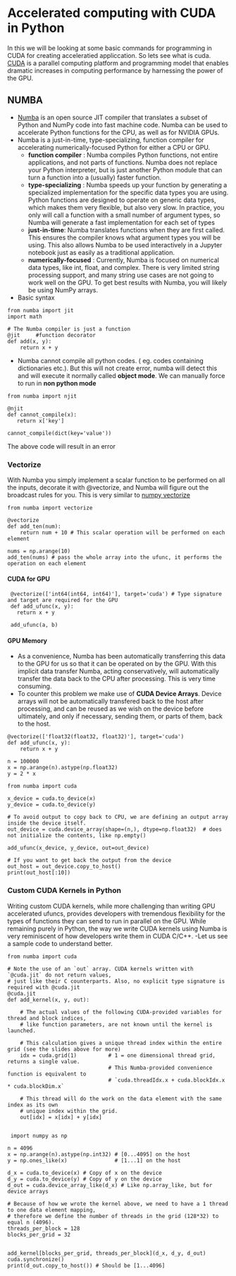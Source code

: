 # Accelerated computing with CUDA in Python

#### 
In this we will be looking at some basic commands for programming in CUDA for creating acceleratied appliccation. So lets see what is cuda.
 [CUDA](https://developer.nvidia.com/cuda-zone) is a parallel computing platform and programming model that enables dramatic increases in computing performance by harnessing the power of the GPU. 
 
## NUMBA
- [Numba](http://numba.pydata.org/) is an open source JIT compiler that translates a subset of Python and NumPy code into fast machine code.  Numba can be used to accelerate Python functions for the CPU, as well as for NVIDIA GPUs. 
- Numba is a just-in-time, type-specializing, function compiler for accelerating numerically-focused Python for either a CPU or GPU.
   - **function compiler** : Numba compiles Python functions, not entire applications, and not parts of functions. Numba does not replace your Python interpreter, but is just another Python module that can turn a function into a (usually) faster function.
   - **type-specializing** : Numba speeds up your function by generating a specialized implementation for the specific data types you are using. Python functions are designed to operate on generic data types, which makes them very flexible, but also very slow. In practice, you only will call a function with a small number of argument types, so Numba will generate a fast implementation for each set of types
   - **just-in-time**: Numba translates functions when they are first called. This ensures the compiler knows what argument types you will be using. This also allows Numba to be used interactively in a Jupyter notebook just as easily as a traditional application.
   - **numerically-focused** : Currently, Numba is focused on numerical data types, like int, float, and complex. There is very limited string processing support, and many string use cases are not going to work well on the GPU. To get best results with Numba, you will likely be using NumPy arrays.
- Basic syntax

```
from numba import jit
import math

# The Numba compiler is just a function
@jit     #function decorator
def add(x, y):
    return x + y
  ```
  - Numba cannot compile all python codes. ( eg. codes containing dictionaries etc.). But this will not create error, numba will detect this and will execute it normally called **object mode**. We can manually force to run in **non python mode**
 ```
 from numba import njit

@njit
def cannot_compile(x):
    return x['key']

cannot_compile(dict(key='value'))
```
The above code will result in an error

### Vectorize
With Numba you simply implement a scalar function to be performed on all the inputs, decorate it with @vectorize, and Numba will figure out the broadcast rules for you.
This is very similar to [numpy vectorize](https://numpy.org/doc/stable/reference/generated/numpy.vectorize.html?highlight=vectorize#numpy.vectorize)
```
from numba import vectorize

@vectorize
def add_ten(num):
    return num + 10 # This scalar operation will be performed on each element

nums = np.arange(10)
add_ten(nums) # pass the whole array into the ufunc, it performs the operation on each element
```
#### **CUDA for GPU**
```
 @vectorize(['int64(int64, int64)'], target='cuda') # Type signature and target are required for the GPU
 def add_ufunc(x, y):
   return x + y

 add_ufunc(a, b)
```
#### GPU Memory
- As a convenience, Numba has been automatically transferring this data to the GPU for us so that it can be operated on by the GPU. With this implicit data transfer Numba, acting conservatively, will automatically transfer the data back to the CPU after processing. This is very time consuming.
- To counter this problem we make use of **CUDA Device Arrays**. Device arrays will not be automatically transfered back to the host after processing, and can be reused as we wish on the device before ultimately, and only if necessary, sending them, or parts of them, back to the host.
```
@vectorize(['float32(float32, float32)'], target='cuda')
def add_ufunc(x, y):
    return x + y

n = 100000
x = np.arange(n).astype(np.float32)
y = 2 * x

from numba import cuda

x_device = cuda.to_device(x)
y_device = cuda.to_device(y)

# To avoid output to copy back to CPU, we are defining an output array inside the device itself.
out_device = cuda.device_array(shape=(n,), dtype=np.float32)  # does not initialize the contents, like np.empty()

add_ufunc(x_device, y_device, out=out_device)

# If you want to get back the output from the device
out_host = out_device.copy_to_host()
print(out_host[:10])
```
### Custom CUDA Kernels in Python
Writing custom CUDA kernels, while more challenging than writing GPU accelerated ufuncs, provides developers with tremendous flexibility for the types of functions they can send to run in parallel on the GPU. While remaining purely in Python, the way we write CUDA kernels using Numba is very reminiscent of how developers write them in CUDA C/C++.
-Let us see a sample code to understand better.
```
from numba import cuda

# Note the use of an `out` array. CUDA kernels written with `@cuda.jit` do not return values,
# just like their C counterparts. Also, no explicit type signature is required with @cuda.jit
@cuda.jit
def add_kernel(x, y, out):
    
    # The actual values of the following CUDA-provided variables for thread and block indices,
    # like function parameters, are not known until the kernel is launched.
    
    # This calculation gives a unique thread index within the entire grid (see the slides above for more)
    idx = cuda.grid(1)          # 1 = one dimensional thread grid, returns a single value.
                                # This Numba-provided convenience function is equivalent to
                                # `cuda.threadIdx.x + cuda.blockIdx.x * cuda.blockDim.x`

    # This thread will do the work on the data element with the same index as its own
    # unique index within the grid.
    out[idx] = x[idx] + y[idx]
    
    
 import numpy as np

n = 4096
x = np.arange(n).astype(np.int32) # [0...4095] on the host
y = np.ones_like(x)               # [1...1] on the host

d_x = cuda.to_device(x) # Copy of x on the device
d_y = cuda.to_device(y) # Copy of y on the device
d_out = cuda.device_array_like(d_x) # Like np.array_like, but for device arrays

# Because of how we wrote the kernel above, we need to have a 1 thread to one data element mapping,
# therefore we define the number of threads in the grid (128*32) to equal n (4096).
threads_per_block = 128
blocks_per_grid = 32


add_kernel[blocks_per_grid, threads_per_block](d_x, d_y, d_out)
cuda.synchronize()
print(d_out.copy_to_host()) # Should be [1...4096]
```
  
